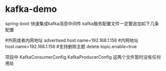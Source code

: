# kafka-demo
spring-boot 快速集成kafka消息中间件
kafka服务配置文件一定要追加如下几条配置

#外网或者内网地址
advertised.host.name=192.168.1.156
#内网地址
host.name=192.168.1.156
#支持删除主题
delete.topic.enable=true

项目中
KafkaConsumerConfig KafkaProducerConfig 这两个文件暂时没有任何用处

